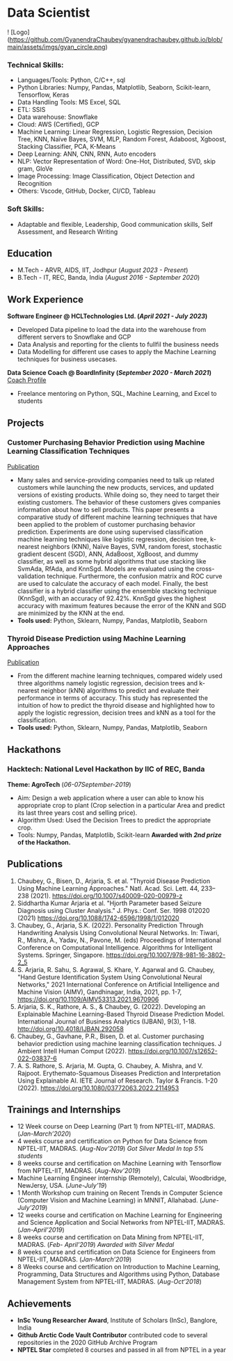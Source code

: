 # Data Scientist
! [Logo] (https://github.com/GyanendraChaubey/gyanendrachaubey.github.io/blob/main/assets/imgs/gyan_circle.png)

### Technical Skills: 
- Languages/Tools: Python, C/C++, sql 
- Python Libraries: Numpy, Pandas, Matplotlib, Seaborn, Scikit-learn, Tensorflow, Keras 
- Data Handling Tools: MS Excel, SQL 
- ETL: SSIS 
- Data warehouse: Snowflake 
- Cloud: AWS (Certified), GCP 
- Machine Learning: Linear Regression, Logistic Regression, Decision Tree, KNN, Naïve Bayes, SVM, MLP, Random Forest, Adaboost, Xgboost, Stacking Classifier, PCA, K-Means 
- Deep Learning: ANN, CNN, RNN, Auto encoders 
- NLP: Vector Representation of Word: One-Hot, Distributed, SVD, skip gram, GloVe 
- Image Processing: Image Classification, Object Detection and Recognition 
- Others: Vscode, GitHub, Docker, CI/CD, Tableau

### Soft Skills:
- Adaptable and flexible, Leadership, Good communication skills, Self Assessment, and Research Writing  

## Education
- M.Tech - ARVR, AIDS, IIT, Jodhpur                      (_August 2023 - Present_)
- B.Tech - IT, REC, Banda, India                         (_August 2016 - September 2020_)

## Work Experience
**Software Engineer @ HCLTechnologies Ltd. (_April 2021 - July 2023_)**
- Developed Data pipeline to load the data into the warehouse from different servers to Snowflake and GCP
- Data Analysis and reporting for the clients to fullfil the business needs
- Data Modelling for different use cases to apply the Machine Learning techniques for business usecases.

**Data Science Coach @ BoardInfinity (_September 2020 - March 2021_)**
[Coach Profile](https://www.boardinfinity.com/u/coach/gyanendra-chaubey)
- Freelance mentoring on Python, SQL, Machine Learning, and Excel to students

## Projects
### Customer Purchasing Behavior Prediction using Machine Learning Classification Techniques
[Publication](https://link.springer.com/article/10.1007/s12652-022-03837-6)
- Many sales and service-providing companies need to talk up related customers while launching the new products, services, and updated versions of existing products. While doing so, they need to target their existing customers. The behavior of these customers gives companies information about how to sell products. This paper presents a comparative study of different machine learning techniques that have been applied to the problem of customer purchasing behavior prediction. Experiments are done using supervised classification machine learning techniques like logistic regression, decision tree, k-nearest neighbors (KNN), Naïve Bayes, SVM, random forest, stochastic gradient descent (SGD), ANN, AdaBoost, XgBoost, and dummy classifier, as well as some hybrid algorithms that use stacking like SvmAda, RfAda, and KnnSgd. Models are evaluated using the cross-validation technique. Furthermore, the confusion matrix and ROC curve are used to calculate the accuracy of each model. Finally, the best classifier is a hybrid classifier using the ensemble stacking technique (KnnSgd), with an accuracy of 92.42%. KnnSgd gives the highest accuracy with maximum features because the error of the KNN and SGD are minimized by the KNN at the end.
- **Tools used:** Python, Sklearn, Numpy, Pandas, Matplotlib, Seaborn

### Thyroid Disease Prediction using Machine Learning Approaches
[Publication](https://link.springer.com/article/10.1007/s40009-020-00979-z)
- From the different machine learning techniques, compared widely used three algorithms namely logistic regression, decision trees and k-nearest neighbor (kNN) algorithms to predict and evaluate their performance in terms of accuracy. This study has represented the intuition of how to predict the thyroid disease and highlighted how to apply the logistic regression, decision trees and kNN as a tool for the classification.
- **Tools used:** Python, Sklearn, Numpy, Pandas, Matplotlib, Seaborn

## Hackathons
### Hacktech: National Level Hackathon by IIC of REC, Banda
**Theme: AgroTech** (_06-07September-2019_)
- Aim: Design a web application where a user can able to know his appropriate crop to plant (Crop selection in a particular Area and predict its last three years cost and selling price). 
- Algorithm Used: Used the Decision Trees to predict the appropriate crop. 
- Tools: Numpy, Pandas, Matplotlib, Scikit-learn 
**Awarded with _2nd prize_ of the Hackathon.**

## Publications
1. Chaubey, G., Bisen, D., Arjaria, S. et al. "Thyroid Disease Prediction Using Machine Learning Approaches." Natl. Acad. Sci. Lett. 44, 233–238 (2021). https://doi.org/10.1007/s40009-020-00979-z 
2. Siddhartha Kumar Arjaria et al. "Hjorth Parameter based Seizure Diagnosis using Cluster Analysis." J. Phys.: Conf. Ser. 1998 012020 (2021) https://doi.org/10.1088/1742-6596/1998/1/012020
3. Chaubey, G., Arjaria, S.K. (2022). Personality Prediction Through Handwriting Analysis Using Convolutional Neural Networks. In: Tiwari, R., Mishra, A., Yadav, N., Pavone, M. (eds) Proceedings of International Conference on Computational Intelligence. Algorithms for Intelligent Systems. Springer, Singapore. https://doi.org/10.1007/978-981-16-3802-2_5
4. S. Arjaria, R. Sahu, S. Agrawal, S. Khare, Y. Agarwal and G. Chaubey, "Hand Gesture Identification System Using Convolutional Neural Networks," 2021 International Conference on Artificial Intelligence and Machine Vision (AIMV), Gandhinagar, India, 2021, pp. 1-7, https://doi.org/10.1109/AIMV53313.2021.9670906
5. Arjaria, S. K., Rathore, A. S., & Chaubey, G. (2022). Developing an Explainable Machine Learning-Based Thyroid Disease Prediction Model. International Journal of Business Analytics (IJBAN), 9(3), 1-18. http://doi.org/10.4018/IJBAN.292058
6. Chaubey, G., Gavhane, P.R., Bisen, D. et al. Customer purchasing behavior prediction using machine learning classification techniques. J Ambient Intell Human Comput (2022). https://doi.org/10.1007/s12652-022-03837-6
7. A. S. Rathore, S. Arjaria, M. Gupta, G. Chaubey, A. Mishra, and V. Rajpoot. Erythemato-Squamous Diseases Prediction and Interpretation Using Explainable AI. IETE Journal of Research. Taylor & Francis. 1-20 (2022). https://doi.org/10.1080/03772063.2022.2114953 

## Trainings and Internships
- 12 Week course on Deep Learning (Part 1) from NPTEL-IIT, MADRAS. (_Jan-March’2020_)
- 4 weeks course and certification on Python for Data Science from NPTEL-IIT, MADRAS. (_Aug-Nov’2019_)
    *Got Silver Medal*
    *In top 5% students*
- 8 weeks course and certification on Machine Learning with Tensorflow from NPTEL-IIT, MADRAS. (_Aug-Nov’2019_)
- Machine Learning Engineer internship (Remotely), Calculai, Woodbridge, NewJersy, USA. (_June-July’19_)
- 1 Month Workshop cum training on Recent Trends in Computer Science (Computer Vision and Machine Learning) in MNNIT, Allahabad. (_June-July’2019_)
- 12 weeks course and certification on Machine Learning for Engineering and Science Application and Social Networks from NPTEL-IIT, MADRAS. (_Jan-April’2019_)
- 8 weeks course and certification on Data Mining from NPTEL-IIT, MADRAS. (_Feb- April’2019_)
  *Awarded with Silver Medal*
- 8 weeks course and certification on Data Science for Engineers from NPTEL-IIT, MADRAS. (_Jan-March’2019_)
- 8 Weeks course and certification on Introduction to Machine Learning, Programming, Data Structures and Algorithms using Python, Database Management System from NPTEL-IIT, MADRAS. (_Aug-Oct’2018_)

## Achievements
- **InSc Young Researcher Award**, Institute of Scholars (InSc), Banglore, India
- **Github Arctic Code Vault Contributor** contributed code to several repositories in the 2020 GitHub
Archive Program
- **NPTEL Star** completed 8 courses and passed in all from NPTEL in a year
